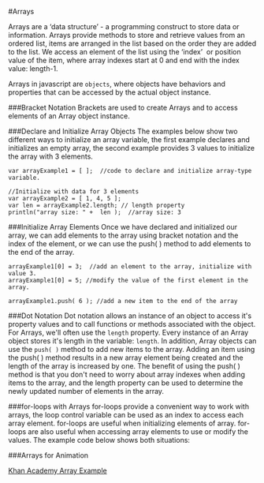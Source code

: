 #Arrays

Arrays are a ‘data structure’ - a programming construct to store data or information.
Arrays provide methods to store and retrieve values from an ordered list, items are arranged in the list based on the order they are added to the list.
We access an element of the list using the ‘index’  or position value of the item, where array indexes start at 0 and end with the index value: length-1.

Arrays in javascript are `objects`, where objects have behaviors and properties that can be accessed by the actual object instance. 

###Bracket Notation
Brackets are used to create Arrays and to access elements of an Array object instance.  

###Declare and Initialize Array Objects
The examples below show two different ways to initialize an array variable, the first example declares and initializes an empty array, the second example provides 3 values to initialize the array with 3 elements.

    var arrayExample1 = [ ];  //code to declare and initialize array-type variable. 

    //Initialize with data for 3 elements
    var arrayExample2 = [ 1, 4, 5 ];
    var len = arrayExample2.length; // length property
    println("array size: " +  len );  //array size: 3 
    
###Initialize Array Elements
Once we have declared and initialized our array, we can add elements to the array using bracket notation and the index of the element, or we can use the push( ) method to add elements to the end of the array.

    arrayExample1[0] = 3;  //add an element to the array, initialize with value 3.
    arrayExample1[0] = 5; //modify the value of the first element in the array.

    arrayExample1.push( 6 ); //add a new item to the end of the array

###Dot Notation
Dot notation allows an instance of an object to access it's property values and to call functions or methods associated with the object.  For Arrays, we'll often use the `length` property.  Every instance of an Array object stores it's length in the variable: `length`.  In addition, Array objects can use the `push( )` method to add new items to the array.  Adding an item using the push( ) method results in a new array element being created and the length of the array is increased by one.  The benefit of using the push( ) method is that you don't need to worry about array indexes when adding items to the array, and the length property can be used to determine the newly updated number of elements in the array.

###for-loops with Arrays
for-loops provide a convenient way to work with arrays, the loop control variable can be used as an index to access each array element.  for-loops are useful when initializing elements of array.  for-loops are also useful when accessing array elements to use or modify the values.  The example code below shows both situations:

  

###Arrays for Animation

[Khan Academy Array Example](https://www.khanacademy.org/computer-programming/arrays-bouncing-balls/6637063593721856)